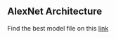 ## AlexNet Architecture

Find the best model file on this [link](https://drive.google.com/file/d/1yTV0lprMzGGi0F1K_Q9ajOYZeCwKuSC1/view?usp=sharing)
